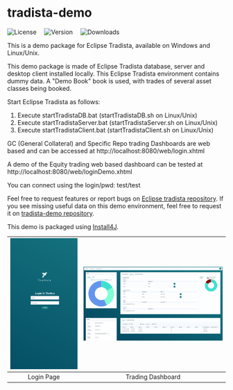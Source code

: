 # tradista-demo

![License](https://img.shields.io/badge/License-Apache_2.0-33ff99.svg?link=https://www.apache.org/licenses/LICENSE-2.0)&emsp;
![Version](https://img.shields.io/badge/Version%20-%202.2.0--RC2%20-%2033ff99?color=33ff99)&emsp;
![Downloads](https://img.shields.io/github/downloads/oasuncion/tradista-demo/total?color=33ff99)





This is a demo package for Eclipse Tradista, available on Windows and Linux/Unix.

This demo package is made of Eclipse Tradista database, server and desktop client installed locally.
This Eclipse Tradista environment contains dummy data. A "Demo Book" book is used, with trades of several asset classes being booked.

Start Eclipse Tradista as follows:

1. Execute startTradistaDB.bat (startTradistaDB.sh on Linux/Unix)
2. Execute startTradistaServer.bat (startTradistaServer.sh on Linux/Unix)
3. Execute startTradistaClient.bat (startTradistaClient.sh on Linux/Unix)

GC (General Collateral) and Specific Repo trading Dashboards are web based and can be accessed at http://localhost:8080/web/login.xhtml

A demo of the Equity trading web based dashboard can be tested at http://localhost:8080/web/loginDemo.xhtml

You can connect using the login/pwd: test/test

Feel free to request features or report bugs on [Eclipse tradista repository](https://github.com/eclipse-tradista/tradista).
If you see missing useful data on this demo environment, feel free to request it on [tradista-demo repository](https://github.com/oasuncion/tradista-demo).

This demo is packaged using [Install4J](https://www.ej-technologies.com/products/install4j/overview.html).

|![Login](./login.PNG)|![Dashboard](./dashboard.PNG)|
|:-:|:-:|
| Login Page | Trading Dashboard |


